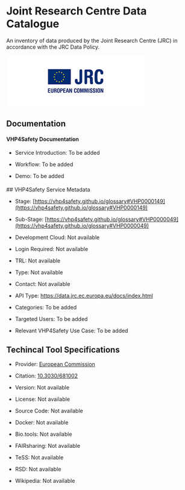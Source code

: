 <script>
  async function fetchGlossaryData() {
    try {
      const response = await fetch('https://raw.githubusercontent.com/VHP4Safety/glossary/refs/heads/main/glossary.ttl');
      const text = await response.text();
      const namespace = 'https://vhp4safety.github.io/glossary#';
      const glossaryData = {};

      // Parse Turtle format using regular expressions
      const lines = text.split('\n');
      let currentSubject = null;
      let currentData = {};

      for (const line of lines) {
        const trimmed = line.trim();
        
        // Skip comments and empty lines
        if (trimmed.startsWith('#') || trimmed === '') continue;
        
        // Check for new subject (IRI)
        const subjectMatch = trimmed.match(/<([^>]+)>/);
        if (subjectMatch && subjectMatch[1].startsWith(namespace)) {
          // Save previous subject if it exists
          if (currentSubject) {
            const id = currentSubject.replace(namespace, '');
            glossaryData[id] = currentData;
          }
          
          currentSubject = subjectMatch[1];
          currentData = { label: 'Not available', description: 'Not available' };
        }
        
        // Extract rdfs:label
        const labelMatch = trimmed.match(/rdfs:label\s+"([^"]+)"/);
        if (labelMatch && currentSubject) {
          currentData.label = labelMatch[1];
        }
        
        // Extract dc:description
        const descMatch = trimmed.match(/dc:description\s+"([^"]+)"/);
        if (descMatch && currentSubject) {
          currentData.description = descMatch[1];
        }
      }
      
      // Don't forget the last subject
      if (currentSubject) {
        const id = currentSubject.replace(namespace, '');
        glossaryData[id] = currentData;
      }

      return glossaryData;
    } catch (error) {
      console.error('Error fetching glossary data:', error);
      return {};
    }
  }

  async function initGlossaryButtons() {
    const glossaryData = await fetchGlossaryData();
    document.querySelectorAll('a[href^="https://vhp4safety.github.io/glossary#"]').forEach(link => {
      const id = link.href.replace('https://vhp4safety.github.io/glossary#', '');
      if (glossaryData[id]) {
        const button = document.createElement('button');
        button.textContent = 'ℹ️';
        button.style.marginLeft = '5px';
        button.onclick = () => {
          alert(`Title: ${id}\nLabel: ${glossaryData[id].label}\nDescription: ${glossaryData[id].description}`);
        };
        link.parentNode.insertBefore(button, link.nextSibling);
      }
    });
  }

  document.addEventListener('DOMContentLoaded', initGlossaryButtons);
</script>

# Joint Research Centre Data Catalogue

<!--- This file is autogenerated. Edit jrc_data_catalogue.json to make changes in this page. --->

An inventory of data produced by the Joint Research Centre (JRC) in accordance with the JRC Data Policy.

![Joint Research Centre Data Catalogue logo](https://raw.githubusercontent.com/VHP4Safety/cloud/main/docs/service/jrc_data_catalogue.png)

## Documentation

#### VHP4Safety Documentation

* Service Introduction: To be added

* Workflow: To be added

* Demo: To be added

<h4 id='tess-widget-materials-header'></h4>

<div id='tess-widget-materials-list' class='tess-widget tess-widget-list'></div>
<script>
  function initTeSSWidgets() {
    var query = 'jrc_data_catalogue';
    if (query.trim() != '') {
      TessWidget.Materials(document.getElementById('tess-widget-materials-list'),
                           'SimpleList',
                           {
                             opts: {
                               enableSearch: false
                             },
                             params: {
                               pageSize: 5,
                               q: query
                             }
                           });
      document.getElementById('tess-widget-materials-header').innerHTML = 'Documentation from ELIXIR TeSS'
    }
}
</script>
<script async='' defer='' src='https://elixirtess.github.io/TeSS_widgets/components/js/tess-widget-standalone.js' onload='initTeSSWidgets()'></script>
## VHP4Safety Service Metadata

* Stage: [https://vhp4safety.github.io/glossary#VHP0000149](https://vhp4safety.github.io/glossary#VHP0000149)

* Sub-Stage: [https://vhp4safety.github.io/glossary#VHP0000049](https://vhp4safety.github.io/glossary#VHP0000049)

* Development Cloud: Not available

* Login Required: Not available

* TRL: Not available

* Type: Not available

* Contact: Not available

* API Type: https://data.jrc.ec.europa.eu/docs/index.html

* Categories: To be added

* Targeted Users: To be added

* Relevant VHP4Safety Use Case: To be added

## Techincal Tool Specifications

* Provider: [European Commission](https://commission.europa.eu/about-european-commission/contact_en)

* Citation: [10.3030/681002](https://doi.org/10.3030/681002)

* Version: Not available

* License: Not available

* Source Code: Not available

* Docker: Not available

* Bio.tools: Not available

* FAIRsharing: Not available

* TeSS: Not available

* RSD: Not available

* Wikipedia: Not available

<script type="application/ld+json">
  {
    "@context": "https://schema.org/",
    "@type": "SoftwareApplication",
    "http://purl.org/dc/terms/conformsTo": {
      "@type": "CreativeWork", "@id": "https://bioschemas.org/profiles/ComputationalTool/1.0-RELEASE"
    },
    "@id" : "https://vhp4safety.github.io/cloud/service/jrc_data_catalogue",
    "name": "Joint Research Centre Data Catalogue",
    "description": "An inventory of data produced by the Joint Research Centre (JRC) in accordance with the JRC Data Policy.",
    "url": "https://data.jrc.ec.europa.eu/"
  }
</script>
